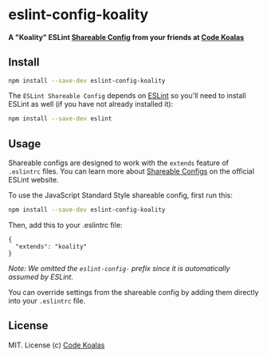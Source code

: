 # eslint-config-koality

#### A "Koality" ESLint [Shareable Config](http://eslint.org/docs/developer-guide/shareable-configs) from your friends at [Code Koalas](https://codekoalas.com)

## Install

```bash
npm install --save-dev eslint-config-koality
```

The `ESLint Shareable Config` depends on [ESLint](http://eslint.org/) so you'll need to install ESLint as well (if you have not already installed it):

```bash
npm install --save-dev eslint
```

## Usage

Shareable configs are designed to work with the `extends` feature of `.eslintrc` files.
You can learn more about
[Shareable Configs](http://eslint.org/docs/developer-guide/shareable-configs) on the
official ESLint website.

To use the JavaScript Standard Style shareable config, first run this:

```bash
npm install --save-dev eslint-config-koality
```

Then, add this to your .eslintrc file:

```
{
  "extends": "koality"
}
```

*Note: We omitted the `eslint-config-` prefix since it is automatically assumed by ESLint.*

You can override settings from the shareable config by adding them directly into your
`.eslintrc` file.

## License

MIT. License (c) [Code Koalas](https://codekoalas.com)
